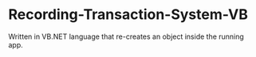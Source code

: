 # Recording-Transaction-System-VB
Written in VB.NET language that re-creates an object inside the running app.
